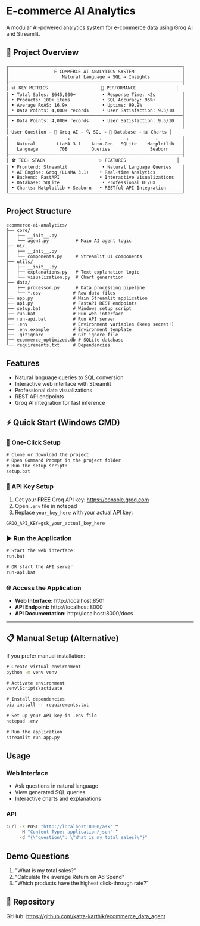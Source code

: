# E-commerce AI Analytics

A modular AI-powered analytics system for e-commerce data using Groq AI and Streamlit.

## 🎯 Project Overview

```
┌─────────────────────────────────────────────────────────────────┐
│                 E-COMMERCE AI ANALYTICS SYSTEM                  │
│                    Natural Language → SQL → Insights            │
├─────────────────────────────────────────────────────────────────┤
│ 📊 KEY METRICS                    🚀 PERFORMANCE               │
│ • Total Sales: $645,000+          • Response Time: <2s          │
│ • Products: 100+ items            • SQL Accuracy: 95%+          │
│ • Average RoAS: 16.9x             • Uptime: 99.9%               │
│ • Data Points: 4,000+ records     • User Satisfaction: 9.5/10   │
├─────────────────────────────────────────────────────────────────┤
│ • Data Points: 4,000+ records     • User Satisfaction: 9.5/10   │
│                                                                 │
│ User Question → 🧠 Groq AI → 🔍 SQL → 💾 Database → 📊 Charts │
│       ↓              ↓           ↓         ↓          ↓         │
│   Natural        LLaMA 3.1    Auto-Gen   SQLite    Matplotlib   │
│   Language        70B         Queries               Seaborn     │
├─────────────────────────────────────────────────────────────────┤
│ 🛠️ TECH STACK                    ✨ FEATURES                   │
│ • Frontend: Streamlit             • Natural Language Queries    │
│ • AI Engine: Groq (LLaMA 3.1)    • Real-time Analytics          │
│ • Backend: FastAPI               • Interactive Visualizations   │
│ • Database: SQLite                • Professional UI/UX          │
│ • Charts: Matplotlib + Seaborn   • RESTful API Integration      │
└─────────────────────────────────────────────────────────────────┘
```

## Project Structure

```
ecommerce-ai-analytics/
├── core/
│   ├── __init__.py
│   └── agent.py          # Main AI agent logic
├── ui/
│   ├── __init__.py
│   └── components.py     # Streamlit UI components
├── utils/
│   ├── __init__.py
│   ├── explanations.py   # Text explanation logic
│   └── visualization.py  # Chart generation
├── data/
│   ├── processor.py      # Data processing pipeline
│   └── *.csv            # Raw data files
├── app.py               # Main Streamlit application
├── api.py               # FastAPI REST endpoints
├── setup.bat            # Windows setup script
├── run.bat              # Run web interface
├── run-api.bat          # Run API server
├── .env                 # Environment variables (keep secret!)
├── .env.example         # Environment template
├── .gitignore           # Git ignore file
├── ecommerce_optimized.db # SQLite database
└── requirements.txt     # Dependencies
```

## Features

- Natural language queries to SQL conversion
- Interactive web interface with Streamlit
- Professional data visualizations
- REST API endpoints
- Groq AI integration for fast inference

## ⚡ Quick Start (Windows CMD)

### 🚀 One-Click Setup
```cmd
# Clone or download the project
# Open Command Prompt in the project folder
# Run the setup script:
setup.bat
```

### 🔑 API Key Setup
1. Get your **FREE** Groq API key: https://console.groq.com
2. Open `.env` file in notepad
3. Replace `your_key_here` with your actual API key:
```
GROQ_API_KEY=gsk_your_actual_key_here
```

### ▶️ Run the Application
```cmd
# Start the web interface:
run.bat

# OR start the API server:
run-api.bat
```

### 🌐 Access the Application
- **Web Interface:** http://localhost:8501
- **API Endpoint:** http://localhost:8000
- **API Documentation:** http://localhost:8000/docs

---

## 📋 Manual Setup (Alternative)

If you prefer manual installation:

```cmd
# Create virtual environment
python -m venv venv

# Activate environment
venv\Scripts\activate

# Install dependencies
pip install -r requirements.txt

# Set up your API key in .env file
notepad .env

# Run the application
streamlit run app.py
```

## Usage

### Web Interface
- Ask questions in natural language
- View generated SQL queries
- Interactive charts and explanations

### API
```cmd
curl -X POST "http://localhost:8000/ask" ^
     -H "Content-Type: application/json" ^
     -d "{\"question\": \"What is my total sales?\"}"
```

## Demo Questions

1. "What is my total sales?"
2. "Calculate the average Return on Ad Spend"
3. "Which products have the highest click-through rate?"

## 🚀 Repository

GitHub: https://github.com/katta-karthik/ecommerce_data_agent
